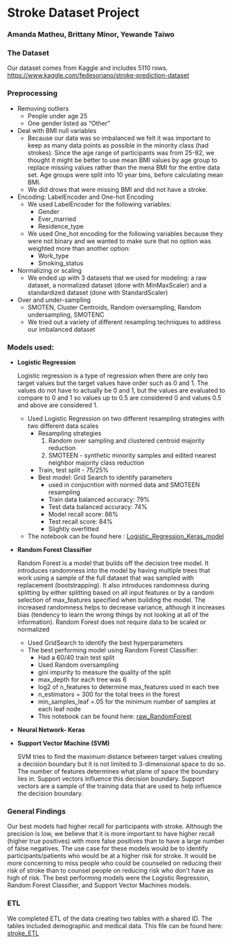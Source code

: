 # Stroke Dataset Project 
### Amanda Matheu, Brittany Minor, Yewande Taiwo

### The Dataset
Our dataset comes from Kaggle and includes 5110 rows.
https://www.kaggle.com/fedesoriano/stroke-prediction-dataset

### Preprocessing
- Removing outliers
  - People under age 25
  - One gender listed as “Other”
- Deal with BMI null variables
  - Because our data was so imbalanced we felt it was important to keep as many data points as possible in the minority class (had strokes). Since the age range of participants was from 25-82, we thought it might be better to use mean BMI values by age group to replace missing values rather than the mena BMI for the entire data set. Age groups were split into 10 year bins, before calculating mean BMI.
  - We did drows that were missing BMI and did not have a stroke.
- Encoding: LabelEncoder and One-hot Encoding
  - We used LabelEncoder for the following variables:
    - Gender
    - Ever_married
    - Residence_type
  - We used One_hot encoding for the following variables because they were not binary and we wanted to make sure that no option was weighted more than another option:
    - Work_type
    - Smoking_status
- Normalizing or scaling
  - We ended up with 3 datasets that we used for modeling: a raw dataset, a normalized dataset (done with MinMaxScaler) and a standardized dataset (done with StandardScaler)
- Over and under-sampling
  - SMOTEN, Cluster Centroids, Random oversampling, Random undersampling, SMOTENC 
  - We tried out a variety of different resampling techniques to address our imbalanced dataset

### Models used: 
- **Logistic Regression**
  
  Logistic regression is a type of regression when there are only two target values but the target values have order such as 0 and 1. The values do not have to actually be 0 and 1, but the values are evaluated to compare to 0 and 1 so values up to 0.5 are considered 0 and values 0.5 and above are considered 1.
    - Used Logistic Regression on two different resampling strategies with two different data scales
      - Resampling strategies
        1. Random over sampling and clustered centroid majority reduction
        2. SMOTEEN - synthetic minority samples and edited nearest neighbor majority class reduction
      - Train, test split - 75/25%
      - Best model: Grid Search to identify parameters
        - used in conjucntion with normed data and SMOTEEN resampling
        - Train data balanced accuracy:  79%
        - Test data balanced accuracy:  74%
        - Model recall score: 86%
        - Test recall score:  84%
        - Slightly overfitted
    - The notebook can be found here : <a href="https://github.com/britt-emm/CGGroupProject/blob/main/Final_Project/Logistic_Regression_Keras_model.ipynb"> Logistic_Regression_Keras_model</a>

  
  
- **Random Forest Classifier**

  Random Forest is a model that builds off the decision tree model. It introduces randomness into the model by having multiple trees that work using a sample of the full dataset that was sampled with replacement (bootstrapping). It also introduces randomness during splitting by either splitting based on all input features or by a random selection of max_features specified when building the model. The increased randomness helps to decrease variance, although it increases bias (tendency to learn the wrong things by not looking at all of the information). Random Forest does not require data to be scaled or normalized
  - Used GridSearch to identify the best hyperparameters
  - The best performing model using Random Forest Classifier:
    - Had a 60/40 train test split
    - Used Random oversampling
    - gini impurity to measure the quality of the split
    - max_depth for each tree was 6
    - log2 of n_features to determine max_features used in each tree
    - n_estimators = 300 for the total trees in the forest
    - min_samples_leaf =.05 for the minimum number of samples at each leaf node
    - This notebook can be found here: <a href="https://github.com/britt-emm/CGGroupProject/blob/main/Final_Project/raw_randomForest.ipynb">raw_RandomForest</a>

- **Neural Network- Keras**

- **Support Vector Machine (SVM)**
  
  SVM tries to find the maximum distance between target values creating a decision boundary but it is not limited to 3-dimensional space to do so. The number of features determines what plane of space the boundary lies in. Support vectors influence this decision boundary. Support vectors are a sample of the training data that are used to help influence the decision boundary.

### General Findings
Our best models had higher recall for participants with stroke. Although the precision is low, we believe that it is more important to have higher recall (higher true positives) with more false positives than to have a large number of false negatives. The use case for these models would be to identify participants/patients who would be at a higher risk for stroke. It would be more concerning to miss people who could be counseled on reducing their risk of stroke than to counsel people on reducing risk who don't have as high of risk.
The best performing models were the Logistic Regression, Random Forest Classifier, and Support Vector Machines models.
### ETL 
We completed ETL of the data creating two tables with a shared ID. The tables included demographic and medical data. This file can be found here: <a href="https://github.com/britt-emm/CGGroupProject/blob/main/Final_Project/stroke_ETL.ipynb">stroke_ETL</a>
